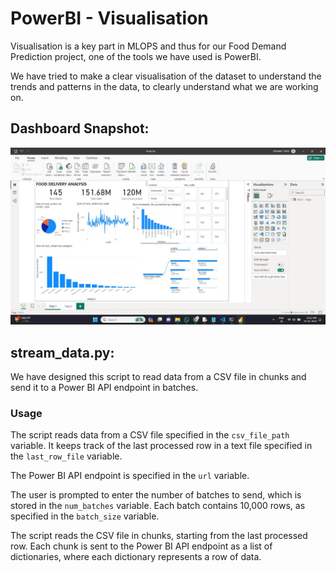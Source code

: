 # PowerBI - Visualisation

Visualisation is a key part in MLOPS and thus for our Food Demand Prediction project, one of the tools we have used is PowerBI.

We have tried to make a clear visualisation of the dataset to understand the trends and patterns in the data, to clearly understand what we are working on.

## Dashboard Snapshot:

![Alt text](image.png)

## stream_data.py:

We have designed this script to read data from a CSV file in chunks and send it to a Power BI API endpoint in batches.

### Usage

The script reads data from a CSV file specified in the `csv_file_path` variable. It keeps track of the last processed row in a text file specified in the `last_row_file` variable. 

The Power BI API endpoint is specified in the `url` variable. 

The user is prompted to enter the number of batches to send, which is stored in the `num_batches` variable. Each batch contains 10,000 rows, as specified in the `batch_size` variable.

The script reads the CSV file in chunks, starting from the last processed row. Each chunk is sent to the Power BI API endpoint as a list of dictionaries, where each dictionary represents a row of data.
